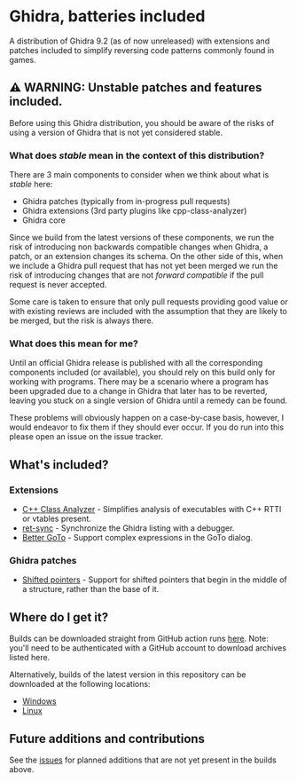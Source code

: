 # Ghidra, batteries included

A distribution of Ghidra 9.2 (as of now unreleased) with extensions and patches included to simplify reversing code patterns commonly found in games.

## **⚠ WARNING: Unstable patches and features included.**  

Before using this Ghidra distribution, you should be aware of the risks of using a version of Ghidra that is not yet considered stable.

### What does _stable_ mean in the context of this distribution?

There are 3 main components to consider when we think about what is _stable_ here:

- Ghidra patches (typically from in-progress pull requests)
- Ghidra extensions (3rd party plugins like cpp-class-analyzer)
- Ghidra core

Since we build from the latest versions of these components, we run the risk of introducing non backwards compatible changes when Ghidra, a patch, or an extension changes its schema.
On the other side of this, when we include a Ghidra pull request that has not yet been merged we run the risk of introducing changes that are not _forward compatible_ if the pull request is never accepted.

Some care is taken to ensure that only pull requests providing good value or with existing reviews are included with the assumption that they are likely to be merged, but the risk is always there.

### What does this mean for me?

Until an official Ghidra release is published with all the corresponding components included (or available), you should rely on this build only for working with programs.
There may be a scenario where a program has been upgraded due to a change in Ghidra that later has to be reverted, leaving you stuck on a single version of Ghidra until a remedy can be found.

These problems will obviously happen on a case-by-case basis, however, I would endeavor to fix them if they should ever occur.
If you do run into this please open an issue on the issue tracker.

## What's included?

### Extensions

- [C++ Class Analyzer](https://github.com/astrelsky/Ghidra-Cpp-Class-Analyzer) - Simplifies analysis of executables with C++ RTTI or vtables present.
- [ret-sync](https://github.com/bootleg/ret-sync) - Synchronize the Ghidra listing with a debugger.
- [Better GoTo](https://github.com/NationalSecurityAgency/ghidra/pull/2004) - Support complex expressions in the GoTo dialog.

### Ghidra patches

- [Shifted pointers](https://github.com/NationalSecurityAgency/ghidra/pull/2189/files) - Support for shifted pointers that begin in the middle of a structure, rather than the base of it.

## Where do I get it?

Builds can be downloaded straight from GitHub action runs [here](https://github.com/garyttierney/ghidra-batteries-included/actions/).
Note: you'll need to be authenticated with a GitHub account to download archives listed here.

Alternatively, builds of the latest version in this repository can be downloaded at the following locations:

- [Windows](https://ghidradistribution.z35.web.core.windows.net/builds/ghidra-windows-latest.zip)
- [Linux](https://ghidradistribution.z35.web.core.windows.net/builds/ghidra-ubuntu-latest.zip)

## Future additions and contributions

See the [issues](https://github.com/garyttierney/ghidra-batteries-included/issues) for planned additions that are not yet present in the builds above.